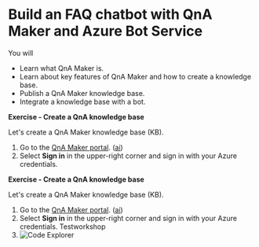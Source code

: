 # **Build an FAQ chatbot with QnA Maker and Azure Bot Service**

You will

- Learn what QnA Maker is.
- Learn about key features of QnA Maker and how to create a knowledge base.
- Publish a QnA Maker knowledge base.
- Integrate a knowledge base with a bot.

**Exercise - Create a QnA knowledge base**

Let's create a QnA Maker knowledge base (KB).

1. Go to the [QnA Maker portal](https://www.qnamaker.ai/?).  ([ai](https://qnamaker.ai/))
2. Select **Sign in** in the upper-right corner and sign in with your Azure credentials.

**Exercise - Create a QnA knowledge base**

Let's create a QnA Maker knowledge base (KB).

1. Go to the [QnA Maker portal](https://www.qnamaker.ai/?).  ([ai](https://qnamaker.ai/))
2. Select **Sign in** in the upper-right corner and sign in with your Azure credentials.  Testworkshop 
3. ![](/testworkshop/images/Picture1.pngpicture1.png "Code Explorer")